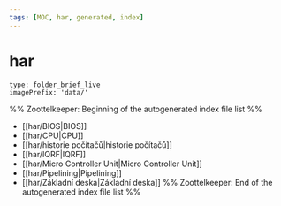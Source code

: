 ```yaml
---
tags: [MOC, har, generated, index]
---
```

# har
```ccard
type: folder_brief_live
imagePrefix: 'data/'
```
%% Zoottelkeeper: Beginning of the autogenerated index file list  %%
-  [[har/BIOS|BIOS]]
-  [[har/CPU|CPU]]
-  [[har/historie počítačů|historie počítačů]]
-  [[har/IQRF|IQRF]]
-  [[har/Micro Controller Unit|Micro Controller Unit]]
-  [[har/Pipelining|Pipelining]]
-  [[har/Základní deska|Základní deska]]
%% Zoottelkeeper: End of the autogenerated index file list  %%
